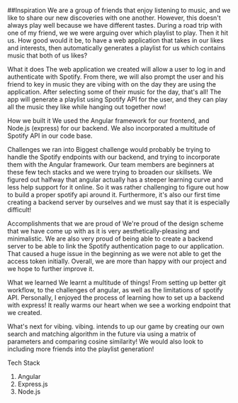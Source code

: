 ##Inspiration
We are a group of friends that enjoy listening to music, and we like to share our new discoveries with one another. However, this doesn't always play well because we have different tastes. During a road trip with one of my friend, we we were arguing over which playlist to play. Then it hit us. How good would it be, to have a web application that takes in our likes and interests, then automatically generates a playlist for us which contains music that both of us likes?

What it does
The web application we created will allow a user to log in and authenticate with Spotify. From there, we will also prompt the user and his friend to key in music they are vibing with on the day they are using the application. After selecting some of their music for the day, that's all! The app will generate a playlist using Spotify API for the user, and they can play all the music they like while hanging out together now!

How we built it
We used the Angular framework for our frontend, and Node.js (express) for our backend. We also incorporated a multitude of Spotify API in our code base.

Challenges we ran into
Biggest challenge would probably be trying to handle the Spotify endpoints with our backend, and trying to incorporate them with the Angular framework. Our team members are beginners at these few tech stacks and we were trying to broaden our skillsets. We figured out halfway that angular actually has a steeper learning curve and less help support for it online. So it was rather challenging to figure out how to build a proper spotify api around it. Furthermore, it's also our first time creating a backend server by ourselves and we must say that it is especially difficult!

Accomplishments that we are proud of
We're proud of the design scheme that we have come up with as it is very aesthetically-pleasing and minimalistic. We are also very proud of being able to create a backend server to be able to link the Spotify authentication page to our application. That caused a huge issue in the beginning as we were not able to get the access token initially. Overall, we are more than happy with our project and we hope to further improve it.

What we learned
We learnt a multitude of things! From setting up better git workflow, to the challenges of angular, as well as the limitations of spotify API. Personally, I enjoyed the process of learning how to set up a backend with express! It really warms our heart when we see a working endpoint that we created.

What's next for vibing.
vibing. intends to up our game by creating our own search and matching algorithm in the future via using a matrix of parameters and comparing cosine similarity! We would also look to including more friends into the playlist generation!

Tech Stack
1. Angular 
2. Express.js
3. Node.js
